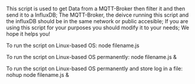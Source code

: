 ﻿This script is used to get Data from a MQTT-Broker then filter it and then send it to a InfluxDB;
The MQTT-Broker, the deivce running this script and the influxDB should be in the same network or public accesible;
If you are using this script for your purposes you should modify it to your needs;
We hope it helps you!

To run the script on Linux-based OS:
node filename.js

To run the script on Linux-based OS permanently:
node filename.js &

To run the script on Linux-based OS permanently and store log in a file:
nohup node filename.js &
